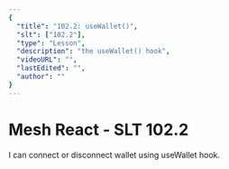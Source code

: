 ```yaml
---
{
  "title": "102.2: useWallet()",
  "slt": ["102.2"],
  "type": "Lesson",
  "description": "the useWallet() hook",
  "videoURL": "",
  "lastEdited": "",
  "author": ""
}
---
```


# Mesh React - SLT 102.2

I can connect or disconnect wallet using useWallet hook.